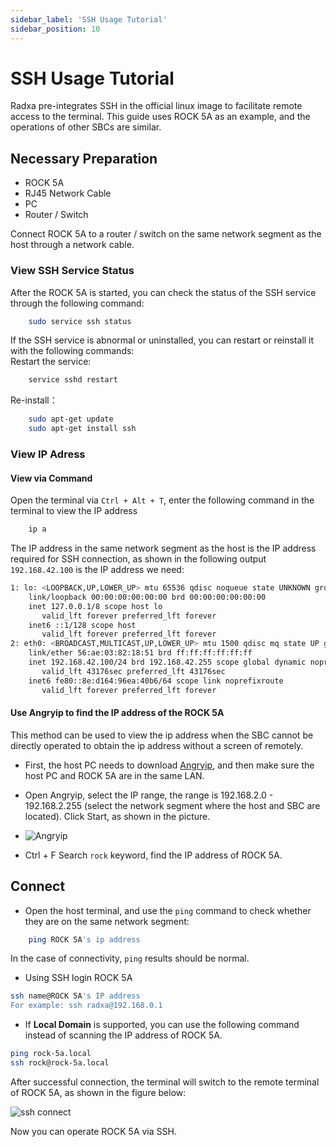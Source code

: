 ```yaml
---
sidebar_label: 'SSH Usage Tutorial'
sidebar_position: 10
---
```


# SSH Usage Tutorial

Radxa pre-integrates SSH in the official linux image to facilitate remote access to the terminal. This guide uses ROCK 5A as an example, and the operations of other SBCs are similar.  

## Necessary Preparation

- ROCK 5A 
- RJ45 Network Cable
- PC
- Router / Switch

Connect ROCK 5A to a router / switch on the same network segment as the host through a network cable.

### View SSH Service Status

After the ROCK 5A is started, you can check the status of the SSH service through the following command:  

```bash
	sudo service ssh status
```

If the SSH service is abnormal or uninstalled, you can restart or reinstall it with the following commands:   
Restart the service:   

```bash
    service sshd restart
```

Re-install：  

```bash
    sudo apt-get update
    sudo apt-get install ssh
```
### View IP Adress

#### View via Command 

Open the terminal via `Ctrl + Alt + T`, enter the following command in the terminal to view the IP address  
 
```bash
    ip a
```
  
The IP address in the same network segment as the host is the IP address required for SSH connection, as shown in the following output `192.168.42.100` is the IP address we need:


```bash
1: lo: <LOOPBACK,UP,LOWER_UP> mtu 65536 qdisc noqueue state UNKNOWN group default qlen 1000
    link/loopback 00:00:00:00:00:00 brd 00:00:00:00:00:00
    inet 127.0.0.1/8 scope host lo
       valid_lft forever preferred_lft forever
    inet6 ::1/128 scope host
       valid_lft forever preferred_lft forever
2: eth0: <BROADCAST,MULTICAST,UP,LOWER_UP> mtu 1500 qdisc mq state UP group default qlen 1000
    link/ether 56:ae:03:82:18:51 brd ff:ff:ff:ff:ff:ff
    inet 192.168.42.100/24 brd 192.168.42.255 scope global dynamic noprefixroute eth0
       valid_lft 43176sec preferred_lft 43176sec
    inet6 fe80::8e:d164:96ea:40b6/64 scope link noprefixroute
       valid_lft forever preferred_lft forever

```


#### Use Angryip to find the IP address of the ROCK 5A

This method can be used to view the ip address when the SBC cannot be directly operated to obtain the ip address without a screen of remotely.

- First, the host PC needs to download [Angryip](https://angryip.org/download/), and then make sure the host PC and ROCK 5A are in the same LAN.

- Open Angryip, select the IP range, the range is 192.168.2.0 - 192.168.2.255 (select the network segment where the host and SBC are located). Click Start, as shown in the picture.

- ![Angryip](/img/configuration/ssh-Angryip.webp)

- Ctrl + F Search `rock` keyword, find the IP address of ROCK 5A.

## Connect

- Open the host terminal, and use the `ping` command to check whether they are on the same network segment:    

```bash
    ping ROCK 5A's ip address
```

In the case of connectivity, `ping` results should be normal.

- Using SSH login ROCK 5A

```bash
ssh name@ROCK 5A's IP address
For example: ssh radxa@192.168.0.1
```

- If **Local Domain** is supported, you can use the following command instead of scanning the IP address of ROCK 5A.

```bash
ping rock-5a.local
ssh rock@rock-5a.local
```

After successful connection, the terminal will switch to the remote terminal of ROCK 5A, as shown in the figure below:

![ssh connect](/img/configuration/ssh-connect.webp)

Now you can operate ROCK 5A via SSH.
